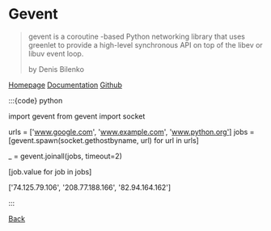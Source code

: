 # Gevent

> gevent is a coroutine -based Python networking library that uses greenlet to provide a high-level synchronous API on top of the libev or libuv event loop.
>
> by Denis Bilenko

[Homepage](http://www.gevent.org)
[Documentation](http://www.gevent.org)
[Github](https://github.com/gevent/gevent.git)

:::{code} python

import gevent
from gevent import socket

urls = ['www.google.com', 'www.example.com', 'www.python.org']
jobs = [gevent.spawn(socket.gethostbyname, url) for url in urls]

_ = gevent.joinall(jobs, timeout=2)

[job.value for job in jobs]

['74.125.79.106', '208.77.188.166', '82.94.164.162']

:::

[Back](01-this_was_before_and_thats_related.md)
